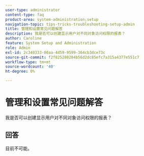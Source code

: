 ```yaml
---
user-type: administrator
content-type: faq
product-area: system-administration;setup
navigation-topic: tips-tricks-troubleshooting-setup-admin
title: 管理和设置常见问题解答
description: 我是否可以创建显示用户对不同对象访问权限的报表？
author: Caroline
feature: System Setup and Administration
role: Admin
exl-id: 2c340333-00aa-4d59-9599-364cb3dce73c
source-git-commit: f2f825280204b56d2dc85efc7a315a4377e551c7
workflow-type: tm+mt
source-wordcount: '40'
ht-degree: 0%

---
```


# 管理和设置常见问题解答

我是否可以创建显示用户对不同对象访问权限的报表？

## 回答

目前不可能。
